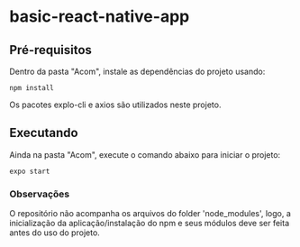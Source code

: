 # basic-react-native-app


## Pré-requisitos

Dentro da pasta "Acom", instale as dependências do projeto usando:

```
npm install
```

Os pacotes explo-cli e axios são utilizados neste projeto.

## Executando

Ainda na pasta "Acom", execute o comando abaixo para iniciar o projeto:

```
expo start
```

### Observações

O repositório não acompanha os arquivos do folder 'node_modules', logo, a inicialização da aplicação/instalação do npm e seus módulos deve ser feita antes do uso do projeto.
